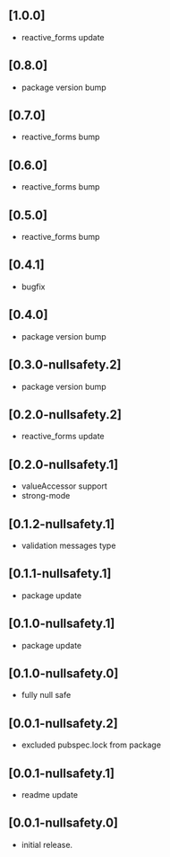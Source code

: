 ## [1.0.0]
* reactive_forms update

## [0.8.0]
* package version bump

## [0.7.0]
* reactive_forms bump

## [0.6.0]
* reactive_forms bump
 
## [0.5.0]
* reactive_forms bump
 
## [0.4.1]
* bugfix
 
## [0.4.0]
* package version bump

## [0.3.0-nullsafety.2]
* package version bump

## [0.2.0-nullsafety.2]
* reactive_forms update

## [0.2.0-nullsafety.1]
* valueAccessor support
* strong-mode

## [0.1.2-nullsafety.1]
* validation messages type

## [0.1.1-nullsafety.1]
* package update

## [0.1.0-nullsafety.1]
* package update

## [0.1.0-nullsafety.0]
* fully null safe

## [0.0.1-nullsafety.2]
* excluded pubspec.lock from package

## [0.0.1-nullsafety.1]
* readme update

## [0.0.1-nullsafety.0]
* initial release.

